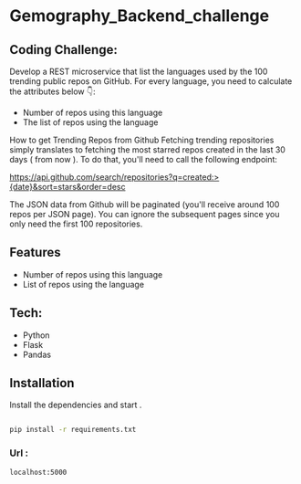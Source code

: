 # Gemography_Backend_challenge

## Coding Challenge:

Develop a REST microservice that list the languages used by the 100 trending public repos on GitHub.
For every language, you need to calculate the attributes below 👇:
- Number of repos using this language
- The list of repos using the language 


How to get Trending Repos from Github
Fetching trending repositories simply translates to fetching the most starred repos created in the last 30 days ( from now ). To do that, you'll need to call the following endpoint:

https://api.github.com/search/repositories?q=created:>{date}&sort=stars&order=desc

The JSON data from Github will be paginated (you'll receive around 100 repos per JSON page). You can ignore the subsequent pages since you only need the first 100 repositories.

## Features
- Number of repos using this language
- List of repos using the language


## Tech:
- Python
- Flask
- Pandas




## Installation

Install the dependencies  and start .

```sh

pip install -r requirements.txt
```

### Url :

```sh
localhost:5000
```
